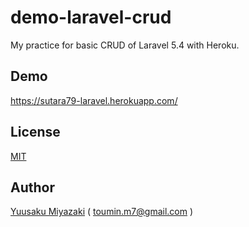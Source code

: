 # demo-laravel-crud

My practice for basic CRUD of Laravel 5.4 with Heroku.


## Demo
https://sutara79-laravel.herokuapp.com/


## License
[MIT](http://www.opensource.org/licenses/mit-license.php)


## Author
[Yuusaku Miyazaki](http://qiita.com/sutara79/items/ef30fcdfb7afcb2188ea)
( <toumin.m7@gmail.com> )
